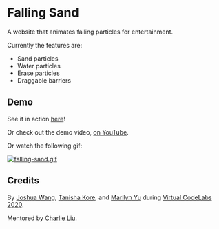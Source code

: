 # Falling Sand
A website that animates falling particles for entertainment.

Currently the features are:
- Sand particles
- Water particles
- Erase particles
- Draggable barriers


## Demo

See it in action [here](https://falling-sand.netlify.app)!

Or check out the demo video, [on YouTube](https://youtu.be/hutZ4MWvH7E).

Or watch the following gif:

[![falling-sand.gif](https://s6.gifyu.com/images/falling-sand.gif)](https://gifyu.com/image/W5LD)



## Credits

By [Joshua Wang](https://joshwang.me/), [Tanisha Kore](https://www.linkedin.com/in/tanisha-k-227834197/), and [Marilyn Yu](https://www.linkedin.com/in/marilyn-yu-8894381b4/) during [Virtual CodeLabs 2020](https://labs.codeday.org/).

Mentored by [Charlie Liu](https://www.linkedin.com/in/liu-charles/).
